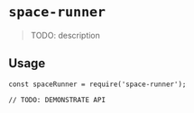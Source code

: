 # `space-runner`

> TODO: description

## Usage

```
const spaceRunner = require('space-runner');

// TODO: DEMONSTRATE API
```
